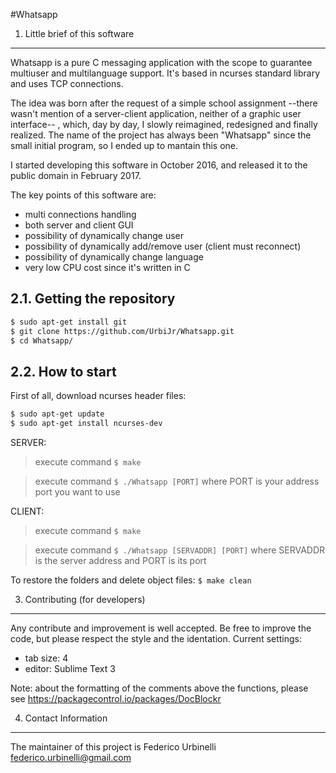 #Whatsapp

1. Little brief of this software
----------------------------------

Whatsapp is a pure C messaging application with the scope to guarantee multiuser and multilanguage support.
It's based in ncurses standard library and uses TCP connections.

The idea was born after the request of a simple school assignment --there wasn't mention of a server-client application, neither of a graphic user interface-- , which, day by day, I slowly reimagined, redesigned and finally realized.
The name of the project has always been "Whatsapp" since the small initial program, so I ended up to mantain this one.

I started developing this software in October 2016, and released it to the public domain in February 2017.

The key points of this software are:
- multi connections handling
- both server and client GUI
- possibility of dynamically change user
- possibility of dynamically add/remove user (client must reconnect)
- possibility of dynamically change language
- very low CPU cost since it's written in C

2.1. Getting the repository
---------------------------

```sh
$ sudo apt-get install git
$ git clone https://github.com/UrbiJr/Whatsapp.git
$ cd Whatsapp/
```
2.2. How to start
-----------------

First of all, download ncurses header files:
```sh
$ sudo apt-get update
$ sudo apt-get install ncurses-dev
```
SERVER:
> execute command `$ make`

> execute command `$ ./Whatsapp [PORT]` where PORT is your address port you want to use

CLIENT:
> execute command `$ make`

> execute command `$ ./Whatsapp [SERVADDR] [PORT]` where SERVADDR is the server address and PORT is its port

To restore the folders and delete object files: `$ make clean`


3. Contributing (for developers)
----------------------------------

Any contribute and improvement is well accepted.
Be free to improve the code, but please respect the style and the identation.
Current settings:
- tab size: 4
- editor: Sublime Text 3

Note: about the formatting of the comments above the functions, please see <https://packagecontrol.io/packages/DocBlockr>


4. Contact Information
------------------------

The maintainer of this project is Federico Urbinelli <federico.urbinelli@gmail.com>
